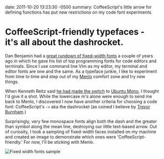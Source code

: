 date: 2011-10-20 13:23:30 -0500
summary: CoffeeScript's little arrow for defining functions has put new restrictions on my code font experiments.

# CoffeeScript-friendly typefaces - it's all about the dashrocket.

Dan Benjamin had a [great rundown of fixed-width
fonts](http://hivelogic.com/articles/top-10-programming-fonts/) a couple
of years ago in which he gave his list of top programming fonts for code
editors and terminals. Since I use command line Vim as my editor, my
terminal and editor fonts are one and the same. As a typeface junkie, I
like to experiment from time to time and step out of my
[Menlo](http://9-bits.com/post/123940811/menlo-font-macosx) comfort zone
and try new things.

When Kenneth Reitz said [he had made the
switch](https://twitter.com/#!/kennethreitz/status/124862237583216640) to [Ubuntu
Mono](http://font.ubuntu.com/#charset-mono-regular), I thought I'd give
it a shot. While the lowercase m's alone were enough to send me
back to Menlo, I discovered I now have another criteria for choosing a
code font: CoffeeScript's `->` aka the dashrocket (as coined I believe
by [Trevor Burnham](http://trevorburnham.com/).)

Surprisingly, very few monospace fonts align both the dash and the
greater than symbol along the mean line, destroying our little
text-based arrow. Out of curiosity, I took a sampling of fixed-width
faces installed on my machine and created an image to demonstrate which
ones were 'CoffeeScript-friendly.' For now, I'll be sticking with Menlo.

![Fixed width fonts sample](/attachments/mono-coffee.png)
